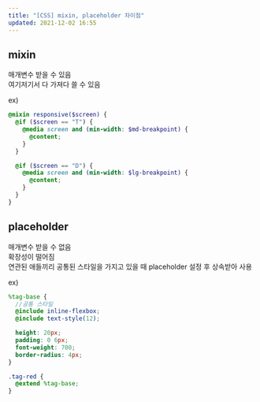 ```yaml
---
title: "[CSS] mixin, placeholder 차이점"
updated: 2021-12-02 16:55
---
```


## mixin

매개변수 받을 수 있음<br/>
여기저기서 다 가져다 쓸 수 있음<br/>

ex)

```scss
@mixin responsive($screen) {
  @if ($screen == "T") {
    @media screen and (min-width: $md-breakpoint) {
      @content;
    }
  }

  @if ($screen == "D") {
    @media screen and (min-width: $lg-breakpoint) {
      @content;
    }
  }
}
```

## placeholder

매개변수 받을 수 없음<br/>
확장성이 떨어짐<br/>
연관된 애들끼리 공통된 스타일을 가지고 있을 때 placeholder 설정 후 상속받아 사용<br/>

ex)

```scss
%tag-base {
  //공통 스타일
  @include inline-flexbox;
  @include text-style(12);

  height: 20px;
  padding: 0 6px;
  font-weight: 700;
  border-radius: 4px;
}

.tag-red {
  @extend %tag-base;
}
```
